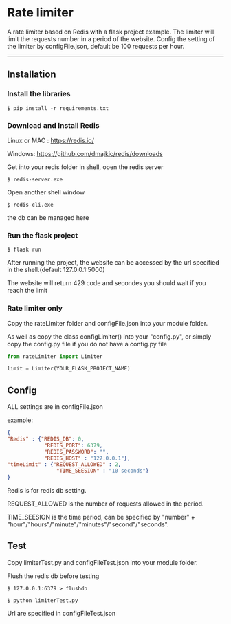 # Rate limiter

A rate limiter based on Redis with a flask project example.
The limiter will limit the requests number in a period of the website.
Config the setting of the limiter by configFile.json, default be 100 requests per hour.

---

## Installation

### Install the libraries

```shell
$ pip install -r requirements.txt
```

### Download and Install Redis

Linux or MAC : https://redis.io/

Windows: https://github.com/dmajkic/redis/downloads

Get into your redis folder in shell, open the redis server

```shell
$ redis-server.exe
```

Open another shell window

```shell
$ redis-cli.exe
```

the db can be managed here

### Run the flask project

```shell
$ flask run
```

After running the project, the website can be accessed by the url specified in the shell.(default 127.0.0.1:5000)

The website will return 429 code and secondes you should wait if you reach the limit

### Rate limiter only

Copy the rateLimiter folder and configFile.json into your module folder.

As well as copy the class configLimiter() into your "config.py", or simply copy the config.py file if you do not have a config.py file

```python
from rateLimiter import Limiter

limit = Limiter(YOUR_FLASK_PROJECT_NAME)
```

## Config 

ALL settings are in configFile.json

example:

```json
{
"Redis" : {"REDIS_DB": 0,
            "REDIS_PORT": 6379,
            "REDIS_PASSWORD": "",
            "REDIS_HOST" : "127.0.0.1"},
"timeLimit" : {"REQUEST_ALLOWED" : 2, 
                "TIME_SEESION" : "10 seconds"}
}
```

Redis is for redis db setting.

REQUEST_ALLOWED is the number of requests allowed in the period.

TIME_SEESION is the time period, can be specified by "number" + "hour"/"hours"/"minute"/"minutes"/"second"/"seconds".

## Test

Copy limiterTest.py and configFileTest.json into your module folder.

Flush the redis db before testing

```shell
$ 127.0.0.1:6379 > flushdb
```

```shell
$ python limiterTest.py
```

Url are specified in configFileTest.json
